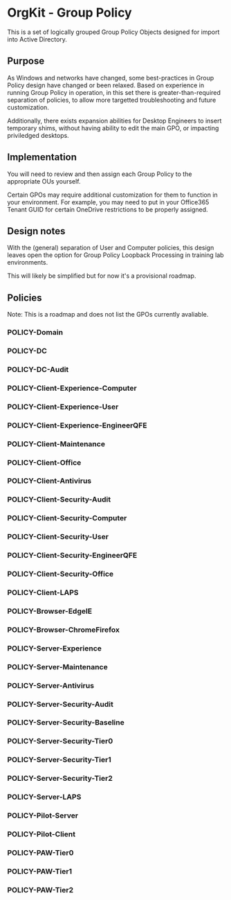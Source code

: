 
# OrgKit - Group Policy
This is a set of logically grouped Group Policy Objects designed for import into Active Directory.

## Purpose
As Windows and networks have changed, some best-practices in Group Policy design have changed or been relaxed. Based on experience in running Group Policy in operation, in this set there is greater-than-required separation of policies, to allow more targetted troubleshooting and future customization.

Additionally, there exists expansion abilities for Desktop Engineers to insert temporary shims, without having ability to edit the main GPO, or impacting priviledged desktops.

## Implementation
You will need to review and then assign each Group Policy to the appropriate OUs yourself.

Certain GPOs may require additional customization for them to function in your environment. For example, you may need to put in your Office365 Tenant GUID for certain OneDrive restrictions to be properly assigned.

## Design notes
With the (general) separation of User and Computer policies, this design leaves open the option for Group Policy Loopback Processing in training lab environments.

This will likely be simplified but for now it's a provisional roadmap.

## Policies
Note: This is a roadmap and does not list the GPOs currently avaliable.

### POLICY-Domain

### POLICY-DC

### POLICY-DC-Audit

### POLICY-Client-Experience-Computer

### POLICY-Client-Experience-User

### POLICY-Client-Experience-EngineerQFE

### POLICY-Client-Maintenance

### POLICY-Client-Office

### POLICY-Client-Antivirus

### POLICY-Client-Security-Audit

### POLICY-Client-Security-Computer

### POLICY-Client-Security-User

### POLICY-Client-Security-EngineerQFE

### POLICY-Client-Security-Office

### POLICY-Client-LAPS

### POLICY-Browser-EdgeIE

### POLICY-Browser-ChromeFirefox

### POLICY-Server-Experience

### POLICY-Server-Maintenance

### POLICY-Server-Antivirus

### POLICY-Server-Security-Audit

### POLICY-Server-Security-Baseline

### POLICY-Server-Security-Tier0

### POLICY-Server-Security-Tier1

### POLICY-Server-Security-Tier2

### POLICY-Server-LAPS

### POLICY-Pilot-Server

### POLICY-Pilot-Client

### POLICY-PAW-Tier0

### POLICY-PAW-Tier1

### POLICY-PAW-Tier2

